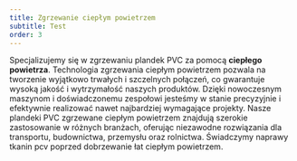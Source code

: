 ```yaml
---
title: Zgrzewanie ciepłym powietrzem
subtitle: Test
order: 3
---
```

Specjalizujemy się w zgrzewaniu plandek PVC za pomocą **ciepłego powietrza**. Technologia zgrzewania ciepłym powietrzem pozwala na tworzenie wyjątkowo trwałych i szczelnych połączeń, co gwarantuje wysoką jakość i wytrzymałość naszych produktów. Dzięki nowoczesnym maszynom i doświadczonemu zespołowi jesteśmy w stanie precyzyjnie i efektywnie realizować nawet najbardziej wymagające projekty. Nasze plandeki PVC zgrzewane ciepłym powietrzem znajdują szerokie zastosowanie w różnych branżach, oferując niezawodne rozwiązania dla transportu, budownictwa, przemysłu oraz rolnictwa. Świadczymy naprawy tkanin pcv poprzed dobrzewanie łat ciepłym powietrzem. 